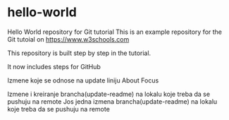# hello-world
Hello World repository for Git tutorial
This is an example repository for the Git tutoial on https://www.w3schools.com

This repository is built step by step in the tutorial.

It now includes steps for GitHub

Izmene koje se odnose na update liniju About Focus

Izmene i kreiranje brancha(update-readme) na lokalu koje treba da se pushuju na remote
Jos jedna izmena brancha(update-readme) na lokalu koje treba da se pushuju na remote